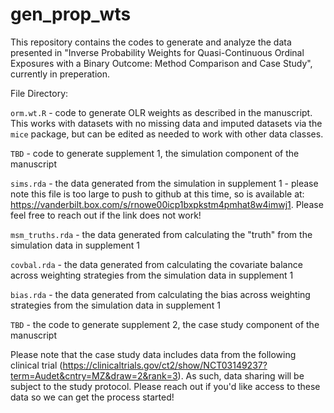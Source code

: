 # gen_prop_wts
This repository contains the codes to generate and analyze the data presented in "Inverse Probability Weights for Quasi-Continuous Ordinal Exposures with a Binary Outcome: Method Comparison and Case Study", currently in preperation.

File Directory:

`orm.wt.R` - code to generate OLR weights as described in the manuscript. This works with datasets with no missing data and imputed datasets via the `mice` package, but can be edited as needed to work with other data classes.

`TBD` - code to generate supplement 1, the simulation component of the manuscript

`sims.rda` - the data generated from the simulation in supplement 1 - please note this file is too large to push to github at this time, so is available at: https://vanderbilt.box.com/s/rnowe00icp1bxpkstm4pmhat8w4imwj1. Please feel free to reach out if the link does not work!

`msm_truths.rda` - the data generated from calculating the "truth" from the simulation data in supplement 1

`covbal.rda` - the data generated from calculating the covariate balance across weighting strategies from the simulation data in supplement 1

`bias.rda` - the data generated from calculating the bias across weighting strategies from the simulation data in supplement 1

`TBD` - the code to generate supplement 2, the case study component of the manuscript


Please note that the case study data includes data from the following clinical trial (https://clinicaltrials.gov/ct2/show/NCT03149237?term=Audet&cntry=MZ&draw=2&rank=3). As such, data sharing will be subject to the study protocol. Please reach out if you'd like access to these data so we can get the process started!